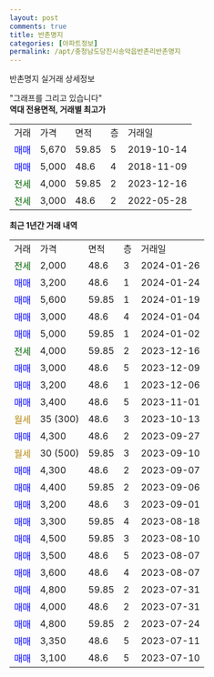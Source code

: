 ```yaml
---
layout: post
comments: true
title: 반촌명지
categories: [아파트정보]
permalink: /apt/충청남도당진시송악읍반촌리반촌명지
---
```


반촌명지 실거래 상세정보

<script type="text/javascript">
  google.charts.load('current', {'packages':['line', 'corechart']});
  google.charts.setOnLoadCallback(drawChart);

  function drawChart() {
    var data = new google.visualization.DataTable();
    data.addColumn('date', '거래일');
    data.addColumn('number', "매매");
    data.addColumn('number', "전세");
    data.addColumn('number', "전매");

    data.addRows([[new Date(Date.parse("2024-01-26")), null, 2000, null], [new Date(Date.parse("2024-01-24")), 3200, null, null], [new Date(Date.parse("2024-01-19")), 5600, null, null], [new Date(Date.parse("2024-01-04")), 3000, null, null], [new Date(Date.parse("2024-01-02")), 5000, null, null], [new Date(Date.parse("2023-12-16")), null, 4000, null], [new Date(Date.parse("2023-12-09")), 3000, null, null], [new Date(Date.parse("2023-12-06")), 3200, null, null], [new Date(Date.parse("2023-11-01")), 3400, null, null], [new Date(Date.parse("2023-10-13")), null, null, null], [new Date(Date.parse("2023-09-27")), 4300, null, null], [new Date(Date.parse("2023-09-10")), null, null, null], [new Date(Date.parse("2023-09-07")), 4300, null, null], [new Date(Date.parse("2023-09-06")), 4400, null, null], [new Date(Date.parse("2023-09-01")), 3200, null, null], [new Date(Date.parse("2023-08-18")), 3300, null, null], [new Date(Date.parse("2023-08-10")), 4500, null, null], [new Date(Date.parse("2023-08-07")), 3500, null, null], [new Date(Date.parse("2023-08-07")), 3600, null, null], [new Date(Date.parse("2023-07-31")), 4800, null, null], [new Date(Date.parse("2023-07-31")), 4000, null, null], [new Date(Date.parse("2023-07-24")), 4800, null, null], [new Date(Date.parse("2023-07-11")), 3350, null, null], [new Date(Date.parse("2023-07-10")), 3100, null, null]]);

    var options = {
      hAxis: {
        format: 'yyyy/MM/dd'
      },    
      lineWidth: 0,
      pointsVisible: true,    
      title: '최근 1년간 유형별 실거래가 분포',
      legend: { position: 'bottom' }
    };

    var formatter = new google.visualization.NumberFormat({pattern:'###,###'} );
    formatter.format(data, 1);
    formatter.format(data, 2);
    
    setTimeout(function() {
        var chart = new google.visualization.LineChart(document.getElementById('columnchart_material'));
        chart.draw(data, (options));
        document.getElementById('loading').style.display = 'none';
    }, 200);
  }
</script>


<div id="loading" style="z-index:20; display: block; margin-left: 0px">"그래프를 그리고 있습니다"</div>
<div id="columnchart_material" style="width: 95%; margin-left: 0px; display: block"></div>
<!-- contents start -->
<b>역대 전용면적, 거래별 최고가</b>
<table class="sortable">
    <tr>
      <td>거래</td>
      <td>가격</td>
      <td>면적</td>
      <td>층</td>
      <td>거래일</td>
    </tr>
        <tr>
          <td><a style="color: blue">매매</a></td>
          <td>5,670</td>
          <td>59.85</td>
          <td>5</td>
          <td>2019-10-14</td>
        </tr>            <tr>
          <td><a style="color: blue">매매</a></td>
          <td>5,000</td>
          <td>48.6</td>
          <td>4</td>
          <td>2018-11-09</td>
        </tr>        
        <tr>
              <td><a style="color: darkgreen">전세</a></td>
              <td>4,000</td>
              <td>59.85</td>
              <td>2</td>
              <td>2023-12-16</td>
            </tr>            <tr>
              <td><a style="color: darkgreen">전세</a></td>
              <td>3,000</td>
              <td>48.6</td>
              <td>2</td>
              <td>2022-05-28</td>
            </tr>        
    
</table>

<b>최근 1년간 거래 내역</b>

<table class="sortable">
    <tr>
      <td>거래</td>
      <td>가격</td>
      <td>면적</td>
      <td>층</td>
      <td>거래일</td>
    </tr>
    <tr>
      <td><a style="color: darkgreen">전세</a></td>
      <td>2,000</td>
      <td>48.6</td>
      <td>3</td>
      <td>2024-01-26</td>
    </tr>          <tr>
      <td><a style="color: blue">매매</a></td>
      <td>3,200</td>
      <td>48.6</td>
      <td>1</td>
      <td>2024-01-24</td>
    </tr>          <tr>
      <td><a style="color: blue">매매</a></td>
      <td>5,600</td>
      <td>59.85</td>
      <td>1</td>
      <td>2024-01-19</td>
    </tr>          <tr>
      <td><a style="color: blue">매매</a></td>
      <td>3,000</td>
      <td>48.6</td>
      <td>4</td>
      <td>2024-01-04</td>
    </tr>          <tr>
      <td><a style="color: blue">매매</a></td>
      <td>5,000</td>
      <td>59.85</td>
      <td>1</td>
      <td>2024-01-02</td>
    </tr>          <tr>
      <td><a style="color: darkgreen">전세</a></td>
      <td>4,000</td>
      <td>59.85</td>
      <td>2</td>
      <td>2023-12-16</td>
    </tr>          <tr>
      <td><a style="color: blue">매매</a></td>
      <td>3,000</td>
      <td>48.6</td>
      <td>5</td>
      <td>2023-12-09</td>
    </tr>          <tr>
      <td><a style="color: blue">매매</a></td>
      <td>3,200</td>
      <td>48.6</td>
      <td>1</td>
      <td>2023-12-06</td>
    </tr>          <tr>
      <td><a style="color: blue">매매</a></td>
      <td>3,400</td>
      <td>48.6</td>
      <td>5</td>
      <td>2023-11-01</td>
    </tr>          <tr>
      <td><a style="color: darkgoldenrod">월세</a></td>
      <td>35 (300)</td>
      <td>48.6</td>
      <td>3</td>
      <td>2023-10-13</td>
    </tr>          <tr>
      <td><a style="color: blue">매매</a></td>
      <td>4,300</td>
      <td>48.6</td>
      <td>2</td>
      <td>2023-09-27</td>
    </tr>          <tr>
      <td><a style="color: darkgoldenrod">월세</a></td>
      <td>30 (500)</td>
      <td>59.85</td>
      <td>3</td>
      <td>2023-09-10</td>
    </tr>          <tr>
      <td><a style="color: blue">매매</a></td>
      <td>4,300</td>
      <td>48.6</td>
      <td>2</td>
      <td>2023-09-07</td>
    </tr>          <tr>
      <td><a style="color: blue">매매</a></td>
      <td>4,400</td>
      <td>59.85</td>
      <td>2</td>
      <td>2023-09-06</td>
    </tr>          <tr>
      <td><a style="color: blue">매매</a></td>
      <td>3,200</td>
      <td>48.6</td>
      <td>3</td>
      <td>2023-09-01</td>
    </tr>          <tr>
      <td><a style="color: blue">매매</a></td>
      <td>3,300</td>
      <td>59.85</td>
      <td>4</td>
      <td>2023-08-18</td>
    </tr>          <tr>
      <td><a style="color: blue">매매</a></td>
      <td>4,500</td>
      <td>59.85</td>
      <td>3</td>
      <td>2023-08-10</td>
    </tr>          <tr>
      <td><a style="color: blue">매매</a></td>
      <td>3,500</td>
      <td>48.6</td>
      <td>5</td>
      <td>2023-08-07</td>
    </tr>          <tr>
      <td><a style="color: blue">매매</a></td>
      <td>3,600</td>
      <td>48.6</td>
      <td>4</td>
      <td>2023-08-07</td>
    </tr>          <tr>
      <td><a style="color: blue">매매</a></td>
      <td>4,800</td>
      <td>59.85</td>
      <td>2</td>
      <td>2023-07-31</td>
    </tr>          <tr>
      <td><a style="color: blue">매매</a></td>
      <td>4,000</td>
      <td>48.6</td>
      <td>2</td>
      <td>2023-07-31</td>
    </tr>          <tr>
      <td><a style="color: blue">매매</a></td>
      <td>4,800</td>
      <td>59.85</td>
      <td>2</td>
      <td>2023-07-24</td>
    </tr>          <tr>
      <td><a style="color: blue">매매</a></td>
      <td>3,350</td>
      <td>48.6</td>
      <td>5</td>
      <td>2023-07-11</td>
    </tr>          <tr>
      <td><a style="color: blue">매매</a></td>
      <td>3,100</td>
      <td>48.6</td>
      <td>5</td>
      <td>2023-07-10</td>
    </tr>      </table>
<!-- contents end -->    

